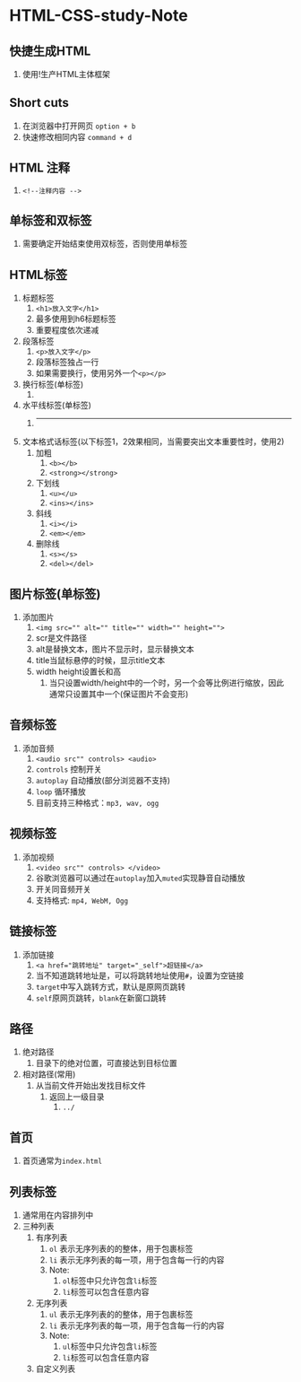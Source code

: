 # HTML-CSS-study-Note

## 快捷生成HTML
1. 使用!生产HTML主体框架

## Short cuts
1. 在浏览器中打开网页 `option + b`
2. 快速修改相同内容 `command + d`

## HTML 注释
1. `<!--注释内容 -->`
   
## 单标签和双标签
1. 需要确定开始结束使用双标签，否则使用单标签

## HTML标签
1. 标题标签
   1. `<h1>放入文字</h1>`
   2. 最多使用到h6标题标签
   3. 重要程度依次递减
2. 段落标签
   1. `<p>放入文字</p>`
   2. 段落标签独占一行
   3. 如果需要换行，使用另外一个`<p></p>`
3. 换行标签(单标签)
   1. <br>
4. 水平线标签(单标签)
   1. <hr>
5. 文本格式话标签(以下标签1，2效果相同，当需要突出文本重要性时，使用2)
   1. 加粗
      1. `<b></b>`
      2. `<strong></strong>`
   2. 下划线
      1. `<u></u>`
      2. `<ins></ins>`
   3. 斜线
      1. `<i></i>`
      2. `<em></em>`
   4. 删除线
      1. `<s></s>`
      2. `<del></del>`
   
## 图片标签(单标签)
1. 添加图片
   1. `<img src="" alt="" title="" width="" height="">`
   2. scr是文件路径
   3. alt是替换文本，图片不显示时，显示替换文本
   4. title当鼠标悬停的时候，显示title文本
   5. width height设置长和高
      1. 当只设置width/height中的一个时，另一个会等比例进行缩放，因此通常只设置其中一个(保证图片不会变形)

## 音频标签
1. 添加音频
   1. `<audio src"" controls> <audio>`
   2. `controls` 控制开关
   3. `autoplay` 自动播放(部分浏览器不支持)
   4. `loop` 循环播放
   5. 目前支持三种格式：`mp3, wav, ogg`

## 视频标签
1. 添加视频
   1. `<video src"" controls> </video>`
   2. 谷歌浏览器可以通过在`autoplay`加入`muted`实现静音自动播放
   3. 开关同音频开关
   4. 支持格式: `mp4, WebM, Ogg`

## 链接标签
1. 添加链接
   1. `<a href="跳转地址" target="_self">超链接</a>`
   2. 当不知道跳转地址是，可以将跳转地址使用`#`，设置为空链接
   3. `target`中写入跳转方式，默认是原网页跳转
   4. `self`原网页跳转，`blank`在新窗口跳转
      
## 路径
1. 绝对路径
   1. 目录下的绝对位置，可直接达到目标位置
2. 相对路径(常用)
   1. 从当前文件开始出发找目标文件
      1. 返回上一级目录
         1. `../`

## 首页
1. 首页通常为`index.html`

## 列表标签
1. 通常用在内容排列中
2. 三种列表
   1. 有序列表
      1. `ol` 表示无序列表的的整体，用于包裹标签
      2. `li` 表示无序列表的每一项，用于包含每一行的内容
      3. Note:
         1. `ol`标签中只允许包含`li`标签
         2. `li`标签可以包含任意内容
   2. 无序列表
      1. `ul` 表示无序列表的的整体，用于包裹标签
      2. `li` 表示无序列表的每一项，用于包含每一行的内容
      3. Note:
         1. `ul`标签中只允许包含`li`标签
         2. `li`标签可以包含任意内容
   3. 自定义列表